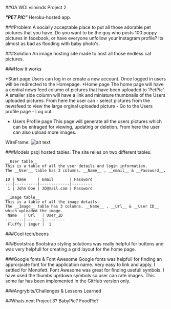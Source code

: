 ##GA WDI viiminds Project 2 

***"PET PIC"***
Heroku-hosted app.

###Problem
A socially acceptable place to put all those adorable pet pictures that you have.
Do you want to be the guy who posts 100 puppy pictures in facebook, or have everyone unfollow your instagram profile? Its almost as bad as flooding with baby photo's.

###Solution
An image hosting site made to host all those endless cat pictures.

###How it works

  *Start page
  Users can log in or create a new account.
  Once logged in users will be redirected to the Homepage.
  *Home page
  The home page will have a central news feed column of pictures that have been uploaded to 'PetPic'. A smaller side column will have a link and miniature thumbnails of the Users uploaded pictures. From here the user can
    - select pictures from the newsfeed to view the large orginal uploaded picture
    - Go to the Users profile page
    - Log out.
  * Users Profile page
  This page will generate all the users pictures which can be enlraged for viewing, updating or deletion. From here the user can also upload more images.

WireFrame:
![alt text](http://i.imgur.com/nKuA2tD.jpg?1)

###Models
psql hosted tables.
The site relies on two different tables.

    __User table__
    This is a table of all the user details and login information.
    The __User__ table has 3 columns. __Name__ , __email__ & __Password__.

    ID | Name     | Email       | Password
    ---|----------|-------------|---------
     1 | John Doe | JD@mail.com | Password      

    __Image table__
    This is a table of all the image details.
    The __Image__ table has 3 columns. __Name__ , __Url__ & __User ID__ which uploaded the image.
     Name   | Url   | User_ID 
    --------|-------|---------
     Fluffy | imgur |  1      

###Cool tech/beens

###Bootstrap
Bootstrap styling solutions was really helpful for buttons and was very helpfull for creating a grid layout for the home page.

###Google fonts & Font Awesome
Google fonts was helpfull for finding an approrpiate font for the application name. Very easy to link and apply. I settled for Monofett.
Font Awesome was great for finding usefull symbols. I have used the thumbs up/down symbols so user can rate images. This some far has been implemented in the GitHub version only.

###Angrybits/Challenges & Lessons Learned

##Whats next
Project 3? BabyPic? FoodPic?